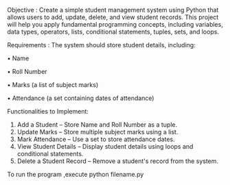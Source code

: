 Objective :
Create a simple student management system using Python that allows users to add, update, delete, and view student records. This project will help you apply fundamental programming concepts, including variables, data types, operators, lists, conditional statements, tuples, sets, and loops. 

Requirements :
The system should store student details, including: 

• Name 

• Roll Number 

• Marks (a list of subject marks) 

• Attendance (a set containing dates of attendance) 

Functionalities to Implement: 
1. Add a Student – Store Name and Roll Number as a tuple. 
2. Update Marks – Store multiple subject marks using a list. 
3. Mark Attendance – Use a set to store attendance dates. 
4. View Student Details – Display student details using loops and conditional 
statements. 
5. Delete a Student Record – Remove a student's record from the system. 

To run the program ,execute python  filename.py
